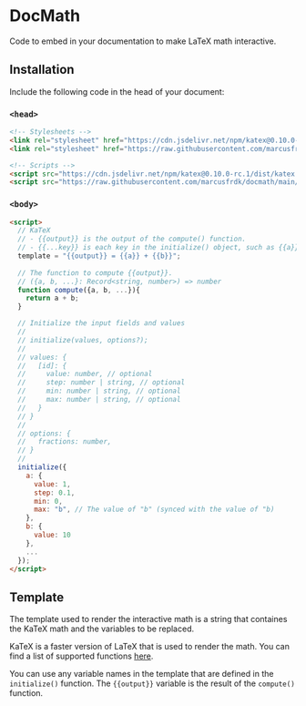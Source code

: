 # DocMath

Code to embed in your documentation to make LaTeX math interactive.

## Installation

Include the following code in the head of your document:

### `<head>`

```html
<!-- Stylesheets -->
<link rel="stylesheet" href="https://cdn.jsdelivr.net/npm/katex@0.10.0-rc.1/dist/katex.css">
<link rel="stylesheet" href="https://raw.githubusercontent.com/marcusfrdk/docmath/main/index.css">

<!-- Scripts -->
<script src="https://cdn.jsdelivr.net/npm/katex@0.10.0-rc.1/dist/katex.js"></script>
<script src="https://raw.githubusercontent.com/marcusfrdk/docmath/main/index.js"></script>
```

### `<body>`

```html
<script>
  // KaTeX
  // - {{output}} is the output of the compute() function.
  // - {{...key}} is each key in the initialize() object, such as {{a}} and {{b}} in this example.
  template = "{{output}} = {{a}} + {{b}}";
  
  // The function to compute {{output}}.
  // ({a, b, ...}: Record<string, number>) => number
  function compute({a, b, ...}){
    return a + b;
  }

  // Initialize the input fields and values
  //
  // initialize(values, options?);
  //
  // values: {
  //   [id]: {
  //     value: number, // optional
  //     step: number | string, // optional
  //     min: number | string, // optional
  //     max: number | string, // optional
  //   }
  // }
  //
  // options: {
  //   fractions: number,
  // }
  //
  initialize({
    a: {
      value: 1,
      step: 0.1,
      min: 0,
      max: "b", // The value of "b" (synced with the value of "b)
    },
    b: {
      value: 10
    }, 
    ...
  });
</script>
```

## Template

The template used to render the interactive math is a string that containes the KaTeX math and the variables to be replaced.

KaTeX is a faster version of LaTeX that is used to render the math. You can find a list of supported functions [here](https://katex.org/docs/supported.html).

You can use any variable names in the template that are defined in the `initialize()` function. The `{{output}}` variable is the result of the `compute()` function.

